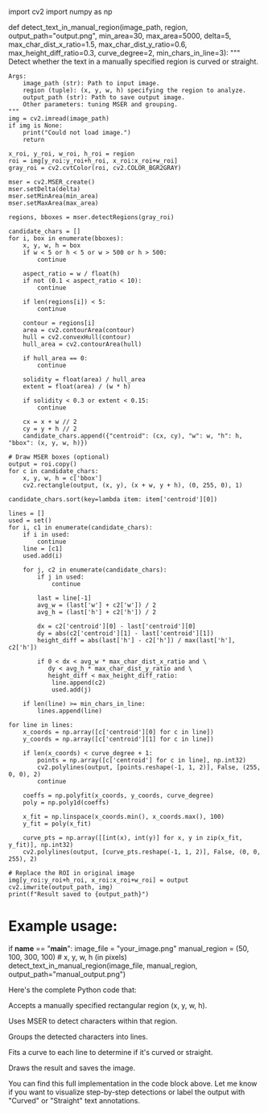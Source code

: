 import cv2
import numpy as np

def detect_text_in_manual_region(image_path, region, output_path="output.png",
                                 min_area=30, max_area=5000, delta=5,
                                 max_char_dist_x_ratio=1.5, max_char_dist_y_ratio=0.6,
                                 max_height_diff_ratio=0.3, curve_degree=2, min_chars_in_line=3):
    """
    Detect whether the text in a manually specified region is curved or straight.

    Args:
        image_path (str): Path to input image.
        region (tuple): (x, y, w, h) specifying the region to analyze.
        output_path (str): Path to save output image.
        Other parameters: tuning MSER and grouping.
    """
    img = cv2.imread(image_path)
    if img is None:
        print("Could not load image.")
        return

    x_roi, y_roi, w_roi, h_roi = region
    roi = img[y_roi:y_roi+h_roi, x_roi:x_roi+w_roi]
    gray_roi = cv2.cvtColor(roi, cv2.COLOR_BGR2GRAY)

    mser = cv2.MSER_create()
    mser.setDelta(delta)
    mser.setMinArea(min_area)
    mser.setMaxArea(max_area)

    regions, bboxes = mser.detectRegions(gray_roi)

    candidate_chars = []
    for i, box in enumerate(bboxes):
        x, y, w, h = box
        if w < 5 or h < 5 or w > 500 or h > 500:
            continue

        aspect_ratio = w / float(h)
        if not (0.1 < aspect_ratio < 10):
            continue

        if len(regions[i]) < 5:
            continue

        contour = regions[i]
        area = cv2.contourArea(contour)
        hull = cv2.convexHull(contour)
        hull_area = cv2.contourArea(hull)

        if hull_area == 0:
            continue

        solidity = float(area) / hull_area
        extent = float(area) / (w * h)

        if solidity < 0.3 or extent < 0.15:
            continue

        cx = x + w // 2
        cy = y + h // 2
        candidate_chars.append({"centroid": (cx, cy), "w": w, "h": h, "bbox": (x, y, w, h)})

    # Draw MSER boxes (optional)
    output = roi.copy()
    for c in candidate_chars:
        x, y, w, h = c['bbox']
        cv2.rectangle(output, (x, y), (x + w, y + h), (0, 255, 0), 1)

    candidate_chars.sort(key=lambda item: item['centroid'][0])

    lines = []
    used = set()
    for i, c1 in enumerate(candidate_chars):
        if i in used:
            continue
        line = [c1]
        used.add(i)

        for j, c2 in enumerate(candidate_chars):
            if j in used:
                continue

            last = line[-1]
            avg_w = (last['w'] + c2['w']) / 2
            avg_h = (last['h'] + c2['h']) / 2

            dx = c2['centroid'][0] - last['centroid'][0]
            dy = abs(c2['centroid'][1] - last['centroid'][1])
            height_diff = abs(last['h'] - c2['h']) / max(last['h'], c2['h'])

            if 0 < dx < avg_w * max_char_dist_x_ratio and \
               dy < avg_h * max_char_dist_y_ratio and \
               height_diff < max_height_diff_ratio:
                line.append(c2)
                used.add(j)

        if len(line) >= min_chars_in_line:
            lines.append(line)

    for line in lines:
        x_coords = np.array([c['centroid'][0] for c in line])
        y_coords = np.array([c['centroid'][1] for c in line])

        if len(x_coords) < curve_degree + 1:
            points = np.array([c['centroid'] for c in line], np.int32)
            cv2.polylines(output, [points.reshape(-1, 1, 2)], False, (255, 0, 0), 2)
            continue

        coeffs = np.polyfit(x_coords, y_coords, curve_degree)
        poly = np.poly1d(coeffs)

        x_fit = np.linspace(x_coords.min(), x_coords.max(), 100)
        y_fit = poly(x_fit)

        curve_pts = np.array([[int(x), int(y)] for x, y in zip(x_fit, y_fit)], np.int32)
        cv2.polylines(output, [curve_pts.reshape(-1, 1, 2)], False, (0, 0, 255), 2)

    # Replace the ROI in original image
    img[y_roi:y_roi+h_roi, x_roi:x_roi+w_roi] = output
    cv2.imwrite(output_path, img)
    print(f"Result saved to {output_path}")


# Example usage:
if __name__ == "__main__":
    image_file = "your_image.png"
    manual_region = (50, 100, 300, 100)  # x, y, w, h (in pixels)
    detect_text_in_manual_region(image_file, manual_region, output_path="manual_output.png")


Here's the complete Python code that:

Accepts a manually specified rectangular region (x, y, w, h).

Uses MSER to detect characters within that region.

Groups the detected characters into lines.

Fits a curve to each line to determine if it's curved or straight.

Draws the result and saves the image.


You can find this full implementation in the code block above. Let me know if you want to visualize step-by-step detections or label the output with "Curved" or "Straight" text annotations.

